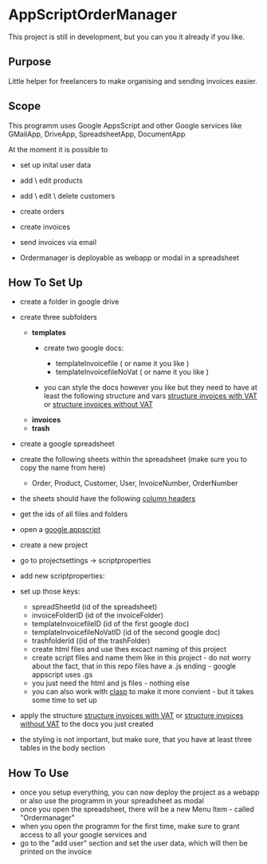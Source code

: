 # AppScriptOrderManager

This project is still in development, but you can you it already if you like.

## Purpose

Little helper for freelancers to make organising and sending invoices easier.

## Scope

This programm uses Google AppsScript and other Google services like GMailApp, DriveApp, SpreadsheetApp, DocumentApp

At the moment it is possible to 
- set up inital user data
- add \ edit products
- add \ edit \ delete customers
- create orders
- create invoices
- send invoices via email

- Ordermanager is deployable as webapp or modal in a spreadsheet

## How To Set Up

- create a folder in google drive 
- create three subfolders 
  - **templates**
    -  create two google docs: 
        - templateInvoicefile ( or name it you like )
        - templateInvoicefileNoVat ( or name it you like )

    - you can style the docs however you like but they need to have at least the following structure and vars [structure invoices with VAT](https://github.com/cjwelldone/OrderManager/blob/master/docstructure.md) or [structure invoices without VAT](https://github.com/cjwelldone/OrderManager/blob/master/docstructure_noVat.md)
  - **invoices**
  - **trash**
- create a google spreadsheet 
- create the following sheets within the spreadsheet (make sure you to copy the name from here)
  - Order, Product, Customer, User, InvoiceNumber, OrderNumber
- the sheets should have the following [column headers](https://github.com/cjwelldone/OrderManager/blob/master/sheetheaders.md)

- get the ids of all files and folders
- open a [google appscript](https://script.google.com/home/)
- create a new project
- go to projectsettings -> scriptproperties
- add new scriptproperties:
- set up those keys: 
  - spreadSheetId (id of the spreadsheet)
  - invoiceFolderID (id of the invoiceFolder)
  - templateInvoicefileID (id of the first google doc)
  - templateInvoicefileNoVatID (id of the second google doc)
  - trashfolderId ((id of the trashFolder)
  - create html files and use thes excact naming of this project 
  - create script files and name them like in this project - do not worry about the fact, that in this repo files have a .js ending - google appscript uses .gs
  - you just need the html and js files - nothing else
  - you can also work with [clasp](https://github.com/google/clasp) to make it more convient - but it takes some time to set up 

- apply the structure [structure invoices with VAT](https://github.com/cjwelldone/OrderManager/blob/master/docstructure.md) or [structure invoices without VAT](https://github.com/cjwelldone/OrderManager/blob/master/docstructure_noVat.md) to the docs you just created
- the styling is not important, but make sure, that you have at least three tables in the body section

## How To Use

- once you setup everything, you can now deploy the project as a webapp or also use the programm in your spreadsheet as modal
- once you open the spreadsheet, there will be a new Menu Item - called "Ordermanager"
- when you open the programm for the first time, make sure to grant access to all your google services and 
- go to the "add user" section and set the user data, which will then be printed on the invoice



